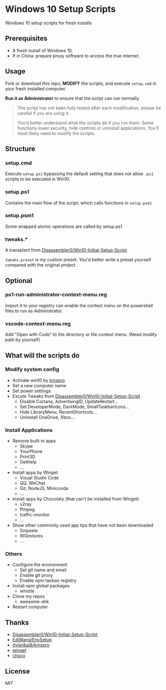# Windows 10 Setup Scripts

Windows 10 setup scripts for fresh installs

## Prerequisites

- A fresh install of Windows 10.
- If in China: prepare proxy software to access the true internet.

## Usage

Fork or download this repo, **MODIFY** the scripts, and execute `setup.cmd` in your fresh installed computer.

**Run it as Administrator** to ensure that the script can run normally.

> The script has not been fully tested after each modification, please be careful if you are using it.
>
> You’d better understand what the scripts do if you run them. Some functions lower security, hide controls or uninstall applications. You'll most likely need to modify the scripts.

## Structure

### setup.cmd

Execute `setup.ps1` bypassing the default setting that does not allow `.ps1` scripts to be executed in Win10.

### setup.ps1

Contains the main flow of the script, which calls functions in `setup.psm1`

### setup.psm1

Some wrapped atomic operations are called by setup.ps1

### tweaks.\*

A transplant from [Disassembler0/Win10-Initial-Setup-Script](https://github.com/Disassembler0/Win10-Initial-Setup-Script).

`tweaks.preset` is my custom preset. You'd better write a preset yourself compared with the original project.

## Optional

### ps1-run-administrator-context-menu.reg

Import it to your registry can enable the context menu on the powershell files to run as Administrator.

### vscode-context-menu.reg

Add "Open with Code" to the directory or file context menu. (Need modify path by yourself)

## What will the scripts do

### Modify system config

- Activate win10 by [kmspro](https://github.com/dylanbai8/kmspro)
- Set a new computer name
- Set power settings
- Excute Tweaks from [Disassembler0/Win10-Initial-Setup-Script](https://github.com/Disassembler0/Win10-Initial-Setup-Script)
  - Disable Cortana, AdvertisingID, UpdateRestart...
  - Set DeveloperMode, DarkMode, SmallTaskbarIcons...
  - Hide LibraryMenu, RecentShortcuts...
  - Uninstall OneDrive, Xbox...

### Install Applications

- Remove built-in apps
  - Skype
  - YourPhone
  - Print3D
  - GetHelp
  - ...
- Install apps by Winget
  - Visual Studio Code
  - QQ, WeChat
  - Git, NodeJS, Miniconda
  - ...
- Install apps by Chocolaty (that can't be installed from Winget)
  - v2ray
  - ffmpeg
  - traffic-monitor
  - ...
- Show other commonly used app tips that have not been downloaded
  - Snipaste
  - WGestures
  - ...

### Others

- Configure the environment
  - Set git name and email
  - Enable git proxy
  - Enable npm taobao registry
- Install npm global packages
  - whistle
- Clone my repos
  - awesome-ahk
- Restart computer

## Thanks

- [Disassembler0/Win10-Initial-Setup-Script](https://github.com/Disassembler0/Win10-Initial-Setup-Script)
- [EdiWang/EnvSetup](https://github.com/EdiWang/EnvSetup)
- [dylanbai8/kmspro](https://github.com/dylanbai8/kmspro)
- [winget](https://github.com/microsoft/winget-cli)
- [choco](https://github.com/chocolatey/choco)

## License

MIT
